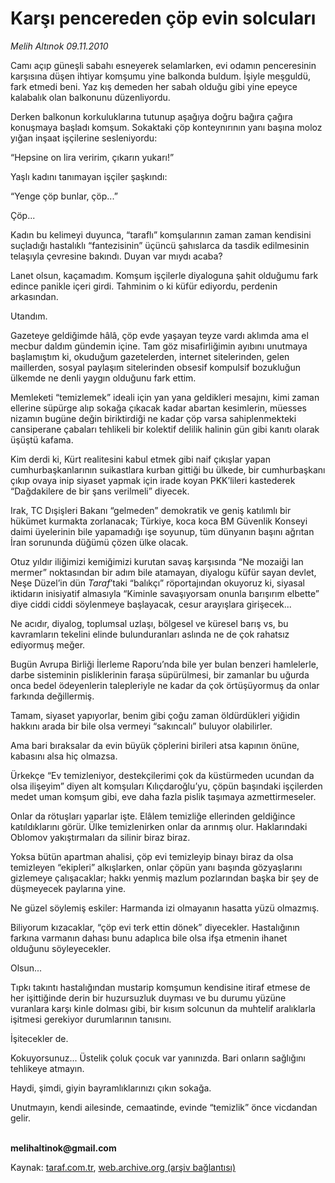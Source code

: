 # Karşı pencereden çöp evin solcuları 

*Melih Altınok 09.11.2010*

<div class="yazi"><p>Camı açıp güneşli sabahı esneyerek selamlarken, evi odamın penceresinin karşısına düşen ihtiyar komşumu yine balkonda buldum. İşiyle meşguldü, fark etmedi beni. Yaz kış demeden her sabah olduğu gibi yine epeyce kalabalık olan balkonunu düzenliyordu. </p>
<p>Derken balkonun korkuluklarına tutunup aşağıya doğru bağıra çağıra konuşmaya başladı komşum. Sokaktaki çöp konteynırının yanı başına moloz yığan inşaat işçilerine sesleniyordu:</p>
<p>“Hepsine on lira veririm, çıkarın yukarı!”</p>
<p>Yaşlı kadını tanımayan işçiler şaşkındı:</p>
<p>“Yenge çöp bunlar, çöp...”</p>
<p>Çöp...</p>
<p>Kadın bu kelimeyi duyunca, “taraflı” komşularının zaman zaman kendisini suçladığı hastalıklı “fantezisinin” üçüncü şahıslarca da tasdik edilmesinin telaşıyla çevresine bakındı. Duyan var mıydı acaba?</p>
<p>Lanet olsun, kaçamadım. Komşum işçilerle diyaloguna şahit olduğumu fark edince panikle içeri girdi. Tahminim o ki küfür ediyordu, perdenin arkasından.</p>
<p>Utandım. </p>
<p>Gazeteye geldiğimde hâlâ, çöp evde yaşayan teyze vardı aklımda ama el mecbur daldım gündemin içine. Tam göz misafirliğimin ayıbını unutmaya başlamıştım ki, okuduğum gazetelerden, internet sitelerinden, gelen maillerden, sosyal paylaşım sitelerinden obsesif kompulsif bozukluğun ülkemde ne denli yaygın olduğunu fark ettim.</p>
<p>Memleketi “temizlemek” ideali için yan yana geldikleri mesajını, kimi zaman ellerine süpürge alıp sokağa çıkacak kadar abartan kesimlerin, müesses nizamın bugüne değin biriktirdiği ne kadar çöp varsa sahiplenmekteki cansiperane çabaları tehlikeli bir kolektif delilik halinin gün gibi kanıtı olarak üşüştü kafama. </p>
<p>Kim derdi ki, Kürt realitesini kabul etmek gibi naif çıkışlar yapan cumhurbaşkanlarının suikastlara kurban gittiği bu ülkede, bir cumhurbaşkanı çıkıp ovaya inip siyaset yapmak için irade koyan PKK’lileri kastederek “Dağdakilere de bir şans verilmeli” diyecek.</p>
<p>Irak, TC Dışişleri Bakanı “gelmeden” demokratik ve geniş katılımlı bir hükümet kurmakta zorlanacak; Türkiye, koca koca BM Güvenlik Konseyi daimi üyelerinin bile yapamadığı işe soyunup, tüm dünyanın başını ağrıtan İran sorununda düğümü çözen ülke olacak.</p>
<p>Otuz yıldır iliğimizi kemiğimizi kurutan savaş karşısında “Ne mozaiği lan mermer” noktasından bir adım bile atamayan, diyalogu küfür sayan devlet, Neşe Düzel’in dün <i>Taraf</i>’taki “balıkçı” röportajından okuyoruz ki, siyasal iktidarın inisiyatif almasıyla “Kiminle savaşıyorsam onunla barışırım elbette” diye ciddi ciddi söylenmeye başlayacak, cesur arayışlara girişecek...</p>
<p>Ne acıdır, diyalog, toplumsal uzlaşı, bölgesel ve küresel barış vs, bu kavramların tekelini elinde bulunduranları aslında ne de çok rahatsız ediyormuş meğer.</p>
<p>Bugün Avrupa Birliği İlerleme Raporu’nda bile yer bulan benzeri hamlelerle, darbe sisteminin pisliklerinin faraşa süpürülmesi, bir zamanlar bu uğurda onca bedel ödeyenlerin talepleriyle ne kadar da çok örtüşüyormuş da onlar farkında değillermiş.</p>
<p>Tamam, siyaset yapıyorlar, benim gibi çoğu zaman öldürdükleri yiğidin hakkını arada bir bile olsa vermeyi “sakıncalı” buluyor olabilirler.</p>
<p>Ama bari bıraksalar da evin büyük çöplerini birileri atsa kapının önüne, kabasını alsa hiç olmazsa. </p>
<p>Ürkekçe “Ev temizleniyor, destekçilerimi çok da küstürmeden ucundan da olsa ilişeyim” diyen alt komşuları Kılıçdaroğlu’yu, çöpün başındaki işçilerden medet uman komşum gibi, eve daha fazla pislik taşımaya azmettirmeseler.</p>
<p>Onlar da rötuşları yaparlar işte. Elâlem temizliğe ellerinden geldiğince katıldıklarını görür. Ülke temizlenirken onlar da arınmış olur. Haklarındaki Oblomov yakıştırmaları da silinir biraz biraz.</p>
<p>Yoksa bütün apartman ahalisi, çöp evi temizleyip binayı biraz da olsa temizleyen “ekipleri” alkışlarken, onlar çöpün yanı başında gözyaşlarını gizlemeye çalışacaklar; hakkı yenmiş mazlum pozlarından başka bir şey de düşmeyecek paylarına yine. </p>
<p>Ne güzel söylemiş eskiler: Harmanda izi olmayanın hasatta yüzü olmazmış. </p>
<p>Biliyorum kızacaklar, “çöp evi terk ettin dönek” diyecekler. Hastalığının farkına varmanın dahası bunu adaplıca bile olsa ifşa etmenin ihanet olduğunu söyleyecekler.</p>
<p>Olsun...</p>
<p>Tıpkı takıntı hastalığından mustarip komşumun kendisine itiraf etmese de her işittiğinde derin bir huzursuzluk duyması ve bu durumu yüzüne vuranlara karşı kinle dolması gibi, bir kısım solcunun da muhtelif aralıklarla işitmesi gerekiyor durumlarının tanısını.</p>
<p>İşitecekler de.</p>
<p>Kokuyorsunuz... Üstelik çoluk çocuk var yanınızda. Bari onların sağlığını tehlikeye atmayın.</p>
<p>Haydi, şimdi, giyin bayramlıklarınızı çıkın sokağa. </p>
<p>Unutmayın, kendi ailesinde, cemaatinde, evinde “temizlik” önce vicdandan gelir.</p>
<p><b><br/>melihaltinok@gmail.com</b></p></div>

Kaynak: [taraf.com.tr](http://www.taraf.com.tr:80/melih-altinok/makale-karsi-pencereden-cop-evin-solculari.htm), [web.archive.org (arşiv bağlantısı)](http://web.archive.org/web/20101110212743/http://www.taraf.com.tr:80/melih-altinok/makale-karsi-pencereden-cop-evin-solculari.htm)
